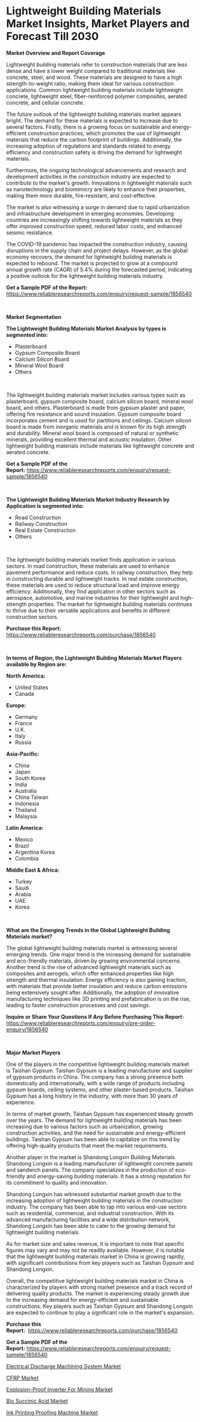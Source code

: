 <p><h1>Lightweight Building Materials Market Insights, Market Players and Forecast Till 2030</h1></p><p><strong>Market Overview and Report Coverage</strong></p>
<p><p>Lightweight building materials refer to construction materials that are less dense and have a lower weight compared to traditional materials like concrete, steel, and wood. These materials are designed to have a high strength-to-weight ratio, making them ideal for various construction applications. Common lightweight building materials include lightweight concrete, lightweight steel, fiber-reinforced polymer composites, aerated concrete, and cellular concrete.</p><p>The future outlook of the lightweight building materials market appears bright. The demand for these materials is expected to increase due to several factors. Firstly, there is a growing focus on sustainable and energy-efficient construction practices, which promotes the use of lightweight materials that reduce the carbon footprint of buildings. Additionally, the increasing adoption of regulations and standards related to energy efficiency and construction safety is driving the demand for lightweight materials.</p><p>Furthermore, the ongoing technological advancements and research and development activities in the construction industry are expected to contribute to the market's growth. Innovations in lightweight materials such as nanotechnology and biomimicry are likely to enhance their properties, making them more durable, fire-resistant, and cost-effective.</p><p>The market is also witnessing a surge in demand due to rapid urbanization and infrastructure development in emerging economies. Developing countries are increasingly shifting towards lightweight materials as they offer improved construction speed, reduced labor costs, and enhanced seismic resistance.</p><p>The COVID-19 pandemic has impacted the construction industry, causing disruptions in the supply chain and project delays. However, as the global economy recovers, the demand for lightweight building materials is expected to rebound. The market is projected to grow at a compound annual growth rate (CAGR) of 5.4% during the forecasted period, indicating a positive outlook for the lightweight building materials industry.</p></p>
<p><strong>Get a Sample PDF of the Report:</strong> <a href="https://www.reliableresearchreports.com/enquiry/request-sample/1856540">https://www.reliableresearchreports.com/enquiry/request-sample/1856540</a></p>
<p>&nbsp;</p>
<p><strong>Market Segmentation</strong></p>
<p><strong>The Lightweight Building Materials Market Analysis by types is segmented into:</strong></p>
<p><ul><li>Plasterboard</li><li>Gypsum Composite Board</li><li>Calcium Silicon Board</li><li>Mineral Wool Board</li><li>Others</li></ul></p>
<p>&nbsp;</p>
<p><p>The lightweight building materials market includes various types such as plasterboard, gypsum composite board, calcium silicon board, mineral wool board, and others. Plasterboard is made from gypsum plaster and paper, offering fire resistance and sound insulation. Gypsum composite board incorporates cement and is used for partitions and ceilings. Calcium silicon board is made from inorganic materials and is known for its high strength and durability. Mineral wool board is composed of natural or synthetic minerals, providing excellent thermal and acoustic insulation. Other lightweight building materials include materials like lightweight concrete and aerated concrete.</p></p>
<p><strong>Get a Sample PDF of the Report:</strong>&nbsp;<a href="https://www.reliableresearchreports.com/enquiry/request-sample/1856540">https://www.reliableresearchreports.com/enquiry/request-sample/1856540</a></p>
<p>&nbsp;</p>
<p><strong>The Lightweight Building Materials Market Industry Research by Application is segmented into:</strong></p>
<p><ul><li>Road Construction</li><li>Railway Construction</li><li>Real Estate Construction</li><li>Others</li></ul></p>
<p>&nbsp;</p>
<p><p>The lightweight building materials market finds application in various sectors. In road construction, these materials are used to enhance pavement performance and reduce costs. In railway construction, they help in constructing durable and lightweight tracks. In real estate construction, these materials are used to reduce structural load and improve energy efficiency. Additionally, they find application in other sectors such as aerospace, automotive, and marine industries for their lightweight and high-strength properties. The market for lightweight building materials continues to thrive due to their versatile applications and benefits in different construction sectors.</p></p>
<p><strong>Purchase this Report:</strong>&nbsp; <a href="https://www.reliableresearchreports.com/purchase/1856540">https://www.reliableresearchreports.com/purchase/1856540</a></p>
<p>&nbsp;</p>
<p><strong>In terms of Region, the Lightweight Building Materials Market Players available by Region are:</strong></p>
<p>
    <p> <strong> North America: </strong>
        <ul>
            <li>United States</li>
            <li>Canada</li>
        </ul>
        </p> 
    <p> <strong> Europe: </strong>
        <ul>
            <li>Germany</li>
            <li>France</li>
            <li>U.K.</li>
            <li>Italy</li>
            <li>Russia</li>
        </ul>
        </p> 
    <p> <strong> Asia-Pacific: </strong>
        <ul>
            <li>China</li>
            <li>Japan</li>
            <li>South Korea</li>
            <li>India</li>
            <li>Australia</li>
            <li>China Taiwan</li>
            <li>Indonesia</li>
            <li>Thailand</li>
            <li>Malaysia</li>
        </ul>
        </p> 
    <p> <strong> Latin America: </strong>
        <ul>
            <li>Mexico</li>
            <li>Brazil</li>
            <li>Argentina Korea</li>
            <li>Colombia</li>
        </ul>
        </p> 
    <p> <strong> Middle East & Africa: </strong>
        <ul>
            <li>Turkey</li>
            <li>Saudi</li>
            <li>Arabia</li>
            <li>UAE</li>
            <li>Korea</li>
        </ul>
    </p>
    </p>
<p>&nbsp;</p>
<p><strong>What are the Emerging Trends in the Global Lightweight Building Materials market?</strong></p>
<p><p>The global lightweight building materials market is witnessing several emerging trends. One major trend is the increasing demand for sustainable and eco-friendly materials, driven by growing environmental concerns. Another trend is the rise of advanced lightweight materials such as composites and aerogels, which offer enhanced properties like high strength and thermal insulation. Energy efficiency is also gaining traction, with materials that provide better insulation and reduce carbon emissions being extensively sought after. Additionally, the adoption of innovative manufacturing techniques like 3D printing and prefabrication is on the rise, leading to faster construction processes and cost savings.</p></p>
<p><strong>Inquire or Share Your Questions If Any Before Purchasing This Report</strong>- <a href="https://www.reliableresearchreports.com/enquiry/pre-order-enquiry/1856540">https://www.reliableresearchreports.com/enquiry/pre-order-enquiry/1856540</a></p>
<p>&nbsp;</p>
<p><strong>Major Market Players</strong></p>
<p><p>One of the players in the competitive lightweight building materials market is Taishan Gypsum. Taishan Gypsum is a leading manufacturer and supplier of gypsum products in China. The company has a strong presence both domestically and internationally, with a wide range of products including gypsum boards, ceiling systems, and other plaster-based products. Taishan Gypsum has a long history in the industry, with more than 30 years of experience.</p><p>In terms of market growth, Taishan Gypsum has experienced steady growth over the years. The demand for lightweight building materials has been increasing due to various factors such as urbanization, growing construction activities, and the need for sustainable and energy-efficient buildings. Taishan Gypsum has been able to capitalize on this trend by offering high-quality products that meet the market requirements.</p><p>Another player in the market is Shandong Longxin Building Materials. Shandong Longxin is a leading manufacturer of lightweight concrete panels and sandwich panels. The company specializes in the production of eco-friendly and energy-saving building materials. It has a strong reputation for its commitment to quality and innovation.</p><p>Shandong Longxin has witnessed substantial market growth due to the increasing adoption of lightweight building materials in the construction industry. The company has been able to tap into various end-use sectors such as residential, commercial, and industrial construction. With its advanced manufacturing facilities and a wide distribution network, Shandong Longxin has been able to cater to the growing demand for lightweight building materials.</p><p>As for market size and sales revenue, it is important to note that specific figures may vary and may not be readily available. However, it is notable that the lightweight building materials market in China is growing rapidly, with significant contributions from key players such as Taishan Gypsum and Shandong Longxin.</p><p>Overall, the competitive lightweight building materials market in China is characterized by players with strong market presence and a track record of delivering quality products. The market is experiencing steady growth due to the increasing demand for energy-efficient and sustainable constructions. Key players such as Taishan Gypsum and Shandong Longxin are expected to continue to play a significant role in the market's expansion.</p></p>
<p><strong>Purchase this Report:</strong>&nbsp;&nbsp;<a href="https://www.reliableresearchreports.com/purchase/1856540">https://www.reliableresearchreports.com/purchase/1856540</a></p>
<p></p>
<p><strong>Get a Sample PDF of the Report:</strong>&nbsp;<a href="https://www.reliableresearchreports.com/enquiry/request-sample/1856540">https://www.reliableresearchreports.com/enquiry/request-sample/1856540</a></p>
<p><p><a href="https://medium.com/@carrolltorp/electrical-discharge-machining-system-market-competitive-analysis-market-trends-and-forecast-to-4a20228c5d2c">Electrical Discharge Machining System Market</a></p><p><a href="https://github.com/rahu1505/Market-Research-Report-List-1/blob/main/cfrp-market.md">CFRP Market</a></p><p><a href="https://medium.com/@grayceyundt1913/explosion-proof-inverter-for-mining-market-research-report-its-history-and-forecast-2023-to-2030-8e05c360c3bb">Explosion-Proof Inverter For Mining Market</a></p><p><a href="https://github.com/rahu1502/Market-Research-Report-List-1/blob/main/bio-succinic-acid-market.md">Bio Succinic Acid Market</a></p><p><a href="https://medium.com/@kimzemlak1955/ink-printing-proofing-machine-market-size-and-market-trends-complete-industry-overview-2023-to-b2b713d391d7">Ink Printing Proofing Machine Market</a></p></p>